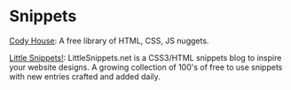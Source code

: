 # Snippets


[Cody House](https://codyhouse.co/): A free library of HTML, CSS, JS nuggets.

[Little Snippets!](http://littlesnippets.net/): LittleSnippets.net is a CSS3/HTML snippets blog to inspire your website designs. A growing collection of 100's of free to use snippets with new entries crafted and added daily.

